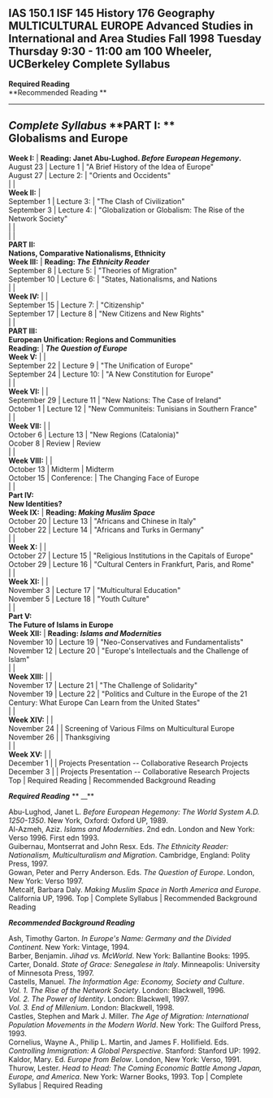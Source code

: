 **IAS 150.1** **ISF 145** **History 176** **Geography** **MULTICULTURAL
EUROPE** **Advanced Studies in International and Area Studies**   **Fall
1998** **Tuesday Thursday    9:30 - 11:00 am** **100 Wheeler, UCBerkeley**
**Complete Syllabus**  
---  
**Required Reading**  
**Recommended Reading **  
  
* * *

**_Complete Syllabus_**   **PART I:  **  
**Globalisms and Europe**  
---  
**Week I:** | **Reading:    Janet Abu-Lughod.  _Before European Hegemony_.**  
August 23 | Lecture 1 | "A Brief History of the Idea of Europe"  
August 27 | Lecture 2: | "Orients and Occidents"  
|  |  
**Week II:** |  
September 1 | Lecture 3: | "The Clash of Civilization"  
September 3 | Lecture 4: | "Globalization or Globalism: The Rise of the
Network Society"  
|  |  
|  |  
**PART II:**  
**Nations, Comparative Nationalisms, Ethnicity**  
**Week III:** | **Reading:     _The Ethnicity Reader_**  
September 8 | Lecture 5: | "Theories of Migration"  
September 10 | Lecture 6: | "States, Nationalisms, and Nations  
|  |  
**Week IV:** |  |  
September 15 | Lecture 7: | "Citizenship"  
September 17 | Lecture 8 | "New Citizens and New Rights"  
|  |  
**PART III:**  
**European Unification: Regions and Communities**  
**Reading:** | **_The Question of Europe_**  
**Week V:** |  |  
September 22 | Lecture 9 | "The Unification of Europe"  
September 24 | Lecture 10: | "A New Constitution for Europe"  
|  |  
**Week VI:** |  |  
September 29 | Lecture 11 | "New Nations: The Case of Ireland"  
October 1 | Lecture 12 | "New Communiteis: Tunisians in Southern France"  
|  |  
**Week VII:** |  |  
October 6 | Lecture 13 | "New Regions (Catalonia)"  
Ocober 8 | Review | Review  
|  |  
**Week VIII:** |  |  
October 13 | Midterm | Midterm  
October 15 | Conference: | The Changing Face of Europe  
|  |  
**Part IV:**  
**New Identities?**  
**Week IX:** | **Reading: _Making Muslim Space_**  
October 20 | Lecture 13 | "Africans and Chinese in Italy"  
October 22 | Lecture 14 | "Africans and Turks in Germany"  
|  |  
**Week X:** |  |  
October 27 | Lecture 15 | "Religious Institutions in the Capitals of Europe"  
October 29 | Lecture 16 | "Cultural Centers in Frankfurt, Paris, and Rome"  
|  |  
**Week XI:** |  |  
November 3 | Lecture 17 | "Multicultural Education"  
November 5 | Lecture 18 | "Youth Culture"  
|  |  
**Part V:**  
**The Future of Islams in Europe**  
**Week XII:** | **Reading: _Islams and Modernities_**  
November 10 | Lecture 19 | "Neo-Conservatives and Fundamentalists"  
November 12 | Lecture 20 | "Europe's Intellectuals and the Challenge of Islam"  
|  |  
**Week XIII:** |  |  
November 17 | Lecture 21 | "The Challenge of Solidarity"  
November 19 | Lecture 22 | "Politics and Culture in the Europe of the 21
Century: What Europe Can Learn from the United States"  
|  |  
**Week XIV:** |  |  
November 24 |  | Screening of Various Films on Multicultural Europe  
November 26 |  | Thanksgiving  
|  |  
**Week XV:** |  |  
December 1 |  | Projects Presentation -- Collaborative Research Projects  
December 3 |  | Projects Presentation -- Collaborative Research Projects  
  Top | Required Reading | Recommended Background Reading  

**_Required Reading_** ** __**

Abu-Lughod, Janet L.  _Before European Hegemony: The World System A.D.
1250-1350_.   New York, Oxford: Oxford UP, 1989.  
Al-Azmeh, Aziz.  _Islams and Modernities_. 2nd edn.   London and New York:
Verso 1996.  First edn 1993.  
Guibernau, Montserrat and John Resx. Eds.  _The Ethnicity Reader: Nationalism,
Multiculturalism and Migration_. Cambridge, England: Polity Press, 1997.  
Gowan, Peter and Perry Anderson. Eds.  _The Question of Europe_.   London, New
York: Verso 1997.  
Metcalf, Barbara Daly.  _Making Muslim Space in North America and Europe_.
California UP, 1996. Top | Complete Syllabus | Recommended Background Reading  

**_Recommended Background Reading_**

Ash, Timothy Garton.  _In Europe's Name: Germany and the Divided Continent_.
New York: Vintage, 1994.  
Barber, Benjamin.  _Jihad vs. McWorld_.   New York: Ballantine Books: 1995.  
Carter, Donald.  _State of Grace: Senegalese in Italy_.   Minneapolis:
University of Minnesota Press, 1997.  
Castells, Manuel.  _The Information Age: Economy, Society and Culture_.  
    _Vol. 1. The Rise of the Network Society_.   London: Blackwell, 1996.   
    _Vol. 2. The Power of Identity_.   London: Blackwell, 1997.   
    _Vol. 3. End of Millenium_.   London: Blackwell, 1998\.   
Castles, Stephen and Mark J. Miller.  _The Age of Migration: International
Population Movements in the Modern World_.   New York: The Guilford Press,
1993.  
Cornelius, Wayne A., Philip L. Martin, and James F. Hollifield. Eds.
_Controlling Immigration: A Global Perspective_.   Stanford: Stanford UP:
1992.  
Kaldor, Mary. Ed.  _Europe from Below_.   London, New York: Verso, 1991.  
Thurow, Lester.  _Head to Head: The Coming Economic Battle Among Japan,
Europe, and America_.   New York: Warner Books, 1993. Top | Complete Syllabus
| Required Reading  


